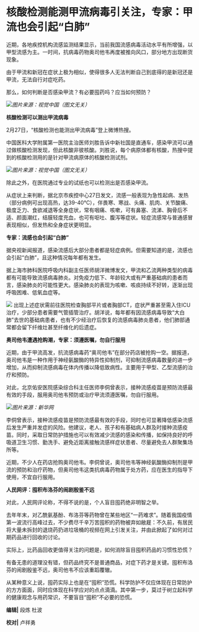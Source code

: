 # 核酸检测能测甲流病毒引关注，专家：甲流也会引起“白肺”

近期，各地疾控机构流感监测结果显示，当前我国流感病毒活动水平有所增强，以甲型流感为主。一时间，抗病毒药物奥司他韦再度被推向风口，部分地方出现断货现象。

由于甲流和新冠在症状上极为相似，使得很多人无法判断自己到底得的是新冠还是甲流，无法自行对症吃药。

那么，如何判断是否感染甲流？有必要囤药吗？应当如何预防？

![](https://inews.gtimg.com/newsapp_bt/0/15644971496/1000)_图片来源：视觉中国（图文无关）_

**核酸检测可以测出甲流病毒**

2月27日，“核酸检测也能测出甲流病毒”登上微博热搜。

中国医科大学附属第一医院主治医师刘胜告诉中新社国是直通车，感染甲流可以通过做核酸检测发现，但此核酸非彼核酸。刘胜说，每个病原体都有核酸，热搜中提到的核酸检测用的是针对甲流病原体的核酸检测试剂。

![](https://inews.gtimg.com/newsapp_bt/0/15695437228/1000)_图片来源：视觉中国（图文无关）_

除此之外，在医院通过专业的试纸也可以检测出是否感染甲流。

从症状上来判断，据北京市疾控中心27日发文，流感一般表现为急性起病、发热（部分病例可出现高热，达39-40℃），伴畏寒、寒战、头痛、肌肉、关节酸痛、极度乏力、食欲减退等全身症状，常有咽痛、咳嗽，可有鼻塞、流涕、胸骨后不适、颜面潮红，结膜轻度充血，也可有呕吐、腹泻等症状。轻症流感常与普通感冒表现相似，但发热和全身症状更明显。

**专家：流感也会引起“白肺”**

据央视新闻报道，感染流感后大部分患者都是轻症病例。但需要知道的是，流感也会引起“白肺”，且这种情况每年都有发生。

据上海市肺科医院呼吸内科副主任医师胡洋微博发文，甲流和乙流两种类型的病毒都有可能导致流感病毒肺炎。对免疫力低下、年龄较大或有严重基础病的患者而言，感染肺炎的可能性更大。感染肺炎的表现为咳嗽、咳痰持续不好转，逐渐出现呼吸困难、低氧血症等。

![](https://inews.gtimg.com/newsapp_bt/0/15695435830/1000)
出现上述症状需前往医院检查胸部平片或者胸部CT，症状严重甚至需入住ICU治疗，少部分患者需要气管插管治疗。胡洋说，每年都有因流感病毒导致“大白肺”去世的基础病患者，也有不少经治疗后恢复的流感病毒肺炎患者，他们肺部通常都会留下纤维灶甚至纤维化的后遗症。

**奥司他韦遭遇抢购潮，专家：须遵医嘱，勿自行服用**

近期，由于甲流高发，抗流感病毒药“奥司他韦”在部分药店被抢购一空。据报道，奥司他韦是一种作用于神经氨酸酶的特异性抑制剂，可抑制流感病毒数量的进一步增加，从而抑制流感病毒在体内传播以降低致病性。主要用于甲型、乙型流感的治疗和预防。

对此，北京佑安医院感染综合科主任医师李侗曾表示，接种流感疫苗是预防流感最有效的手段，服用奥司他韦预防或治疗甲流须遵医嘱，勿自行服用。

![](https://inews.gtimg.com/newsapp_bt/0/15694433727/1000)_图片来源：新华网_

李侗曾表示，接种流感疫苗是预防流感最有效的手段，同时也可显著降低感染流感后发生严重并发症的风险。他建议，老人、孩子和有基础病人群及时接种流感疫苗。同时，采取日常防护措施也可以有效减少流感的感染和传播，如保持良好的呼吸道卫生习惯、勤洗手、避免近距离接触流感样症状患者、尽量避免去人群聚集场所等。

近期，不少人在药店抢购奥司他韦。李侗曾说，奥司他韦等神经氨酸酶抑制剂是甲流的预防和治疗药物，但奥司他韦这类抗病毒药物属于处方药，应在医生的指导下使用，不宜自行服用。

**人民网评：囤积布洛芬的闹剧殷鉴不远**

对此，人民网评论称，不得不说的是，个人盲目囤药绝非明智之举。

去年年末，对乙酰氨基酚、布洛芬等药物曾在某些地区“一药难求”。随着我国疫情第一波流行高峰过去，不少费尽千辛万苦囤积的药物被弃如敝屣：不久前，有居民将大量未拆封的退烧药扔进垃圾桶的视频在网上引发关注，并由此掀起了如何对过期药品进行回收的讨论。

实际上，比药品回收更值得关注的问题是，如何消除盲目囤积药品的习惯性恐慌？

有备无患的道理没有错，但药品终究不是普通商品，对症下药才是关键。囤积布洛芬的闹剧殷鉴不远，奥司他韦不应该重蹈覆辙。

从某种意义上说，囤药实际上也是在“囤积”恐慌。科学防护不仅应体现在日常防护的方方面面，同时应体现在科学应对的点点滴滴。其中第一步，莫过于树立起科学的健康观念与用药常识，不要盲目“囤积”不必要的恐慌。

**编辑|** 段炼 杜波

**校对|** 卢祥勇

